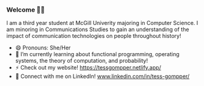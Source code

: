 ### Welcome 👩‍💻

I am a third year student at McGill Univerity majoring in Computer Science. I am minoring in Communications Studies to gain an understanding of the impact of communication technologies on people throughout history!

- 😄 Pronouns: She/Her
- 🌱 I’m currently learning about functional programming, operating systems, the theory of computation, and probability!
- ⚡ Check out my website! https://tessgompper.netlify.app/ 
- 👯 Connect with me on LinkedIn! www.linkedin.com/in/tess-gompper/

<!--
**tgompper1/tgompper1** is a ✨ _special_ ✨ repository because its `README.md` (this file) appears on your GitHub profile.

Here are some ideas to get you started:

- 🔭 I’m currently working on ...
- 🌱 I’m currently learning ...
- 👯 I’m looking to collaborate on ...
- 🤔 I’m looking for help with ...
- 💬 Ask me about ...
- 📫 How to reach me: ...
- 😄 Pronouns: ...
- ⚡ Fun fact: ...
-->
